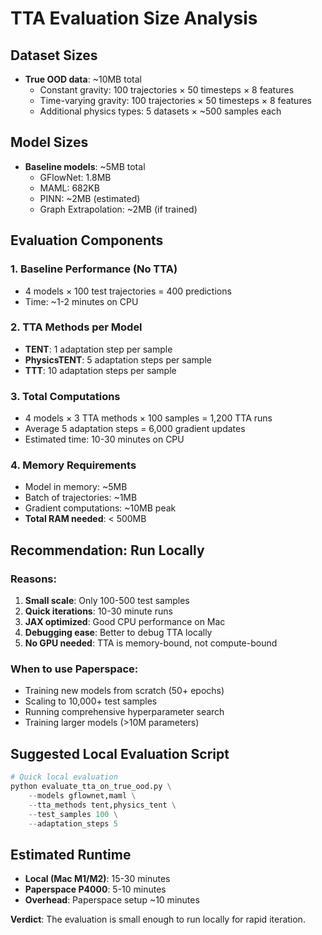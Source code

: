 # TTA Evaluation Size Analysis

## Dataset Sizes
- **True OOD data**: ~10MB total
  - Constant gravity: 100 trajectories × 50 timesteps × 8 features
  - Time-varying gravity: 100 trajectories × 50 timesteps × 8 features
  - Additional physics types: 5 datasets × ~500 samples each

## Model Sizes
- **Baseline models**: ~5MB total
  - GFlowNet: 1.8MB
  - MAML: 682KB
  - PINN: ~2MB (estimated)
  - Graph Extrapolation: ~2MB (if trained)

## Evaluation Components

### 1. Baseline Performance (No TTA)
- 4 models × 100 test trajectories = 400 predictions
- Time: ~1-2 minutes on CPU

### 2. TTA Methods per Model
- **TENT**: 1 adaptation step per sample
- **PhysicsTENT**: 5 adaptation steps per sample
- **TTT**: 10 adaptation steps per sample

### 3. Total Computations
- 4 models × 3 TTA methods × 100 samples = 1,200 TTA runs
- Average 5 adaptation steps = 6,000 gradient updates
- Estimated time: 10-30 minutes on CPU

### 4. Memory Requirements
- Model in memory: ~5MB
- Batch of trajectories: ~1MB
- Gradient computations: ~10MB peak
- **Total RAM needed**: < 500MB

## Recommendation: **Run Locally**

### Reasons:
1. **Small scale**: Only 100-500 test samples
2. **Quick iterations**: 10-30 minute runs
3. **JAX optimized**: Good CPU performance on Mac
4. **Debugging ease**: Better to debug TTA locally
5. **No GPU needed**: TTA is memory-bound, not compute-bound

### When to use Paperspace:
- Training new models from scratch (50+ epochs)
- Scaling to 10,000+ test samples
- Running comprehensive hyperparameter search
- Training larger models (>10M parameters)

## Suggested Local Evaluation Script

```python
# Quick local evaluation
python evaluate_tta_on_true_ood.py \
    --models gflownet,maml \
    --tta_methods tent,physics_tent \
    --test_samples 100 \
    --adaptation_steps 5
```

## Estimated Runtime
- **Local (Mac M1/M2)**: 15-30 minutes
- **Paperspace P4000**: 5-10 minutes
- **Overhead**: Paperspace setup ~10 minutes

**Verdict**: The evaluation is small enough to run locally for rapid iteration.